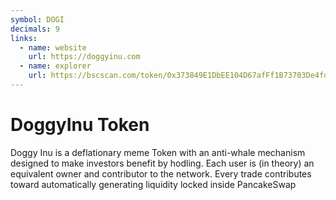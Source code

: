 ```yaml
---
symbol: DOGI
decimals: 9
links:
  - name: website
    url: https://doggyinu.com
  - name: explorer
    url: https://bscscan.com/token/0x373849E1DbEE104D67afFf1B73703De4fd96294E
---
```


# DoggyInu Token

Doggy Inu is a deflationary meme Token with an anti-whale mechanism designed to make investors benefit by hodling. Each user is (in theory) an equivalent owner and contributor to the network. Every trade contributes toward automatically generating liquidity locked inside PancakeSwap
